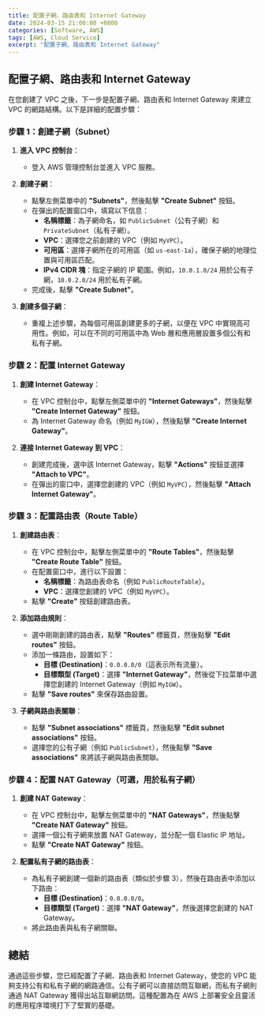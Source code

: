 ```yaml
---
title: 配置子網、路由表和 Internet Gateway
date: 2024-03-15 21:00:00 +0800
categories: [Software, AWS]
tags: [AWS, Cloud Service] 
excerpt: "配置子網、路由表和 Internet Gateway"
---
```


## 配置子網、路由表和 Internet Gateway

在您創建了 VPC 之後，下一步是配置子網、路由表和 Internet Gateway 來建立 VPC 的網路結構。以下是詳細的配置步驟：

### **步驟 1：創建子網（Subnet）**

1. **進入 VPC 控制台**：
   - 登入 AWS 管理控制台並進入 VPC 服務。

2. **創建子網**：
   - 點擊左側菜單中的 **"Subnets"**，然後點擊 **"Create Subnet"** 按鈕。
   - 在彈出的配置窗口中，填寫以下信息：
     - **名稱標籤**：為子網命名，如 `PublicSubnet`（公有子網）和 `PrivateSubnet`（私有子網）。
     - **VPC**：選擇您之前創建的 VPC（例如 `MyVPC`）。
     - **可用區**：選擇子網所在的可用區（如 `us-east-1a`），確保子網的地理位置與可用區匹配。
     - **IPv4 CIDR 塊**：指定子網的 IP 範圍。例如，`10.0.1.0/24` 用於公有子網，`10.0.2.0/24` 用於私有子網。
   - 完成後，點擊 **"Create Subnet"**。

3. **創建多個子網**：
   - 重複上述步驟，為每個可用區創建更多的子網，以便在 VPC 中實現高可用性。例如，可以在不同的可用區中為 Web 層和應用層設置多個公有和私有子網。

### **步驟 2：配置 Internet Gateway**

1. **創建 Internet Gateway**：
   - 在 VPC 控制台中，點擊左側菜單中的 **"Internet Gateways"**，然後點擊 **"Create Internet Gateway"** 按鈕。
   - 為 Internet Gateway 命名（例如 `MyIGW`），然後點擊 **"Create Internet Gateway"**。

2. **連接 Internet Gateway 到 VPC**：
   - 創建完成後，選中該 Internet Gateway，點擊 **"Actions"** 按鈕並選擇 **"Attach to VPC"**。
   - 在彈出的窗口中，選擇您創建的 VPC（例如 `MyVPC`），然後點擊 **"Attach Internet Gateway"**。

### **步驟 3：配置路由表（Route Table）**

1. **創建路由表**：
   - 在 VPC 控制台中，點擊左側菜單中的 **"Route Tables"**，然後點擊 **"Create Route Table"** 按鈕。
   - 在配置窗口中，進行以下設置：
     - **名稱標籤**：為路由表命名（例如 `PublicRouteTable`）。
     - **VPC**：選擇您創建的 VPC（例如 `MyVPC`）。
   - 點擊 **"Create"** 按鈕創建路由表。

2. **添加路由規則**：
   - 選中剛剛創建的路由表，點擊 **"Routes"** 標籤頁，然後點擊 **"Edit routes"** 按鈕。
   - 添加一條路由，設置如下：
     - **目標 (Destination)**：`0.0.0.0/0`（這表示所有流量）。
     - **目標類型 (Target)**：選擇 **"Internet Gateway"**，然後從下拉菜單中選擇您創建的 Internet Gateway（例如 `MyIGW`）。
   - 點擊 **"Save routes"** 來保存路由設置。

3. **子網與路由表關聯**：
   - 點擊 **"Subnet associations"** 標籤頁，然後點擊 **"Edit subnet associations"** 按鈕。
   - 選擇您的公有子網（例如 `PublicSubnet`），然後點擊 **"Save associations"** 來將該子網與路由表關聯。

### **步驟 4：配置 NAT Gateway（可選，用於私有子網）**

1. **創建 NAT Gateway**：
   - 在 VPC 控制台中，點擊左側菜單中的 **"NAT Gateways"**，然後點擊 **"Create NAT Gateway"** 按鈕。
   - 選擇一個公有子網來放置 NAT Gateway，並分配一個 Elastic IP 地址。
   - 點擊 **"Create NAT Gateway"** 按鈕。

2. **配置私有子網的路由表**：
   - 為私有子網創建一個新的路由表（類似於步驟 3），然後在路由表中添加以下路由：
     - **目標 (Destination)**：`0.0.0.0/0`。
     - **目標類型 (Target)**：選擇 **"NAT Gateway"**，然後選擇您創建的 NAT Gateway。
   - 將此路由表與私有子網關聯。

## 總結

通過這些步驟，您已經配置了子網、路由表和 Internet Gateway，使您的 VPC 能夠支持公有和私有子網的網路通信。公有子網可以直接訪問互聯網，而私有子網則通過 NAT Gateway 獲得出站互聯網訪問。這種配置為在 AWS 上部署安全且靈活的應用程序環境打下了堅實的基礎。
